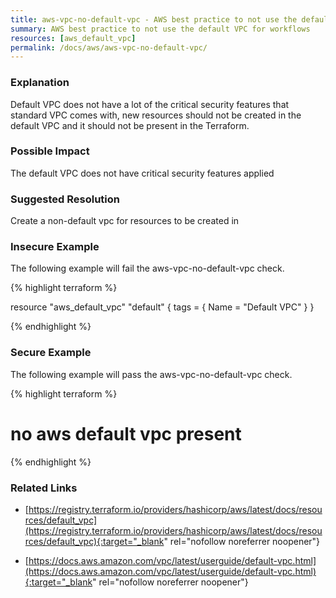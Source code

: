 ```yaml
---
title: aws-vpc-no-default-vpc - AWS best practice to not use the default VPC for workflows
summary: AWS best practice to not use the default VPC for workflows 
resources: [aws_default_vpc] 
permalink: /docs/aws/aws-vpc-no-default-vpc/
---
```

### Explanation


Default VPC does not have a lot of the critical security features that standard VPC comes with, new resources should not be created in the default VPC and it should not be present in the Terraform.


### Possible Impact
The default VPC does not have critical security features applied

### Suggested Resolution
Create a non-default vpc for resources to be created in


### Insecure Example

The following example will fail the aws-vpc-no-default-vpc check.

{% highlight terraform %}

resource "aws_default_vpc" "default" {
	tags = {
	  Name = "Default VPC"
	}
  }

{% endhighlight %}



### Secure Example

The following example will pass the aws-vpc-no-default-vpc check.

{% highlight terraform %}

# no aws default vpc present

{% endhighlight %}



### Related Links


- [https://registry.terraform.io/providers/hashicorp/aws/latest/docs/resources/default_vpc](https://registry.terraform.io/providers/hashicorp/aws/latest/docs/resources/default_vpc){:target="_blank" rel="nofollow noreferrer noopener"}

- [https://docs.aws.amazon.com/vpc/latest/userguide/default-vpc.html](https://docs.aws.amazon.com/vpc/latest/userguide/default-vpc.html){:target="_blank" rel="nofollow noreferrer noopener"}



